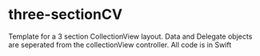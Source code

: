 # three-sectionCV
Template for a 3 section CollectionView layout. Data and Delegate objects are seperated from the collectionView controller. All code is in Swift

